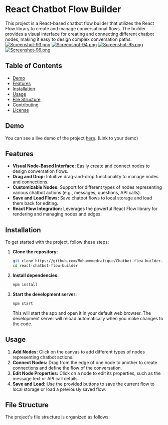 # React Chatbot Flow Builder

This project is a React-based chatbot flow builder that utilizes the React Flow library to create and manage conversational flows. The builder provides a visual interface for creating and connecting different chatbot nodes, making it easy to design complex conversation paths.
[![Screenshot-93.png](https://i.postimg.cc/3RNgDqSt/Screenshot-93.png)](https://postimg.cc/XGMZRs05)
[![Screenshot-94.png](https://i.postimg.cc/1RLjs0Xk/Screenshot-94.png)](https://postimg.cc/Z0xcLdrH)
[![Screenshot-95.png](https://i.postimg.cc/RVKbF3nN/Screenshot-95.png)](https://postimg.cc/8jkbXz4S)
[![Screenshot-96.png](https://i.postimg.cc/FHxWy2pv/Screenshot-96.png)](https://postimg.cc/CRzsYr9r)

## Table of Contents

- [Demo](https://chatbot-flow-builder-seven-eta.vercel.app/)
- [Features](#features)
- [Installation](#installation)
- [Usage](#usage)
- [File Structure](#file-structure)
- [Contributing](#contributing)
- [License](#license)

## Demo

You can see a live demo of the project [here](#). (Link to your demo)

## Features

- **Visual Node-Based Interface:** Easily create and connect nodes to design conversation flows.
- **Drag and Drop:** Intuitive drag-and-drop functionality to manage nodes and connections.
- **Customizable Nodes:** Support for different types of nodes representing various chatbot actions (e.g., messages, questions, API calls).
- **Save and Load Flows:** Save chatbot flows to local storage and load them back for editing.
- **React Flow Integration:** Leverages the powerful React Flow library for rendering and managing nodes and edges.

## Installation

To get started with the project, follow these steps:

1. **Clone the repository:**

    ```bash
    git clone https://github.com/Mohammmedrafique/Chatbot-flow-builder.git
    cd react-chatbot-flow-builder
    ```

2. **Install dependencies:**

    ```bash
    npm install
    ```

3. **Start the development server:**

    ```bash
    npm start
    ```

    This will start the app and open it in your default web browser. The development server will reload automatically when you make changes to the code.

## Usage

1. **Add Nodes:** Click on the canvas to add different types of nodes representing chatbot actions.
2. **Connect Nodes:** Drag from the edge of one node to another to create connections and define the flow of the conversation.
3. **Edit Node Properties:** Click on a node to edit its properties, such as the message text or API call details.
4. **Save and Load:** Use the provided buttons to save the current flow to local storage or load a previously saved flow.

## File Structure

The project's file structure is organized as follows:

